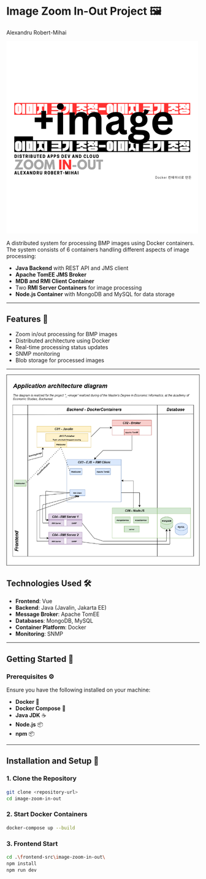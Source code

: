 # Image Zoom In-Out Project 🖼️
Alexandru Robert-Mihai 

![Logo](logo.png)

A distributed system for processing BMP images using Docker containers. The system consists of 6 containers handling different aspects of image processing:

- **Java Backend** with REST API and JMS client
- **Apache TomEE JMS Broker**
- **MDB and RMI Client Container**
- Two **RMI Server Containers** for image processing
- **Node.js Container** with MongoDB and MySQL for data storage

---

## Features 🚀

- Zoom in/out processing for BMP images
- Distributed architecture using Docker
- Real-time processing status updates
- SNMP monitoring
- Blob storage for processed images

---
![Diagram](architecture-flow.png)

## Technologies Used 🛠️

- **Frontend**: Vue
- **Backend**: Java (Javalin, Jakarta EE)
- **Message Broker**: Apache TomEE
- **Databases**: MongoDB, MySQL
- **Container Platform**: Docker
- **Monitoring**: SNMP

---

## Getting Started 🚀

### Prerequisites ⚙️

Ensure you have the following installed on your machine:

- **Docker** 🐳
- **Docker Compose** 🐙
- **Java JDK** ☕
- **Node.js** 📦
- **npm** 📦

---

## Installation and Setup 🔧

### 1. Clone the Repository

```bash
git clone <repository-url>
cd image-zoom-in-out
```

### 2. Start Docker Containers

```bash
docker-compose up --build
```

### 3. Frontend Start

```bash
cd .\frontend-src\image-zoom-in-out\
npm install
npm run dev
```


